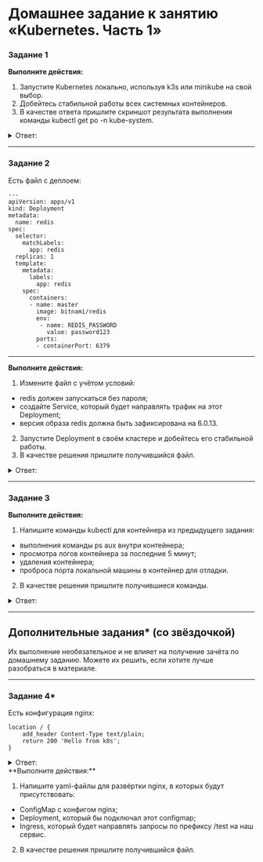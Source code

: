 # Домашнее задание к занятию «Kubernetes. Часть 1»

### Задание 1

**Выполните действия:**

1. Запустите Kubernetes локально, используя k3s или minikube на свой выбор.
1. Добейтесь стабильной работы всех системных контейнеров.
2. В качестве ответа пришлите скриншот результата выполнения команды kubectl get po -n kube-system.

<details> 
<summary> Ответ:  </summary>
 
 ![](https://user-images.githubusercontent.com/136073445/249568165-97519556-f0e3-4de1-88d5-457f66d98a99.png)

 ![](https://user-images.githubusercontent.com/136073445/249568752-1f59859f-f3ae-4107-8e75-b12997004154.png)
</details> 

------
### Задание 2


Есть файл с деплоем:

```
---
apiVersion: apps/v1
kind: Deployment
metadata:
  name: redis
spec:
  selector:
    matchLabels:
      app: redis
  replicas: 1
  template:
    metadata:
      labels:
        app: redis
    spec:
      containers:
      - name: master
        image: bitnami/redis
        env:
         - name: REDIS_PASSWORD
           value: password123
        ports:
        - containerPort: 6379
```

------
**Выполните действия:**

1. Измените файл с учётом условий:

 * redis должен запускаться без пароля;
 * создайте Service, который будет направлять трафик на этот Deployment;
 * версия образа redis должна быть зафиксирована на 6.0.13.

2. Запустите Deployment в своём кластере и добейтесь его стабильной работы.
3. В качестве решения пришлите получившийся файл.

<details> 
<summary> Ответ:  </summary>
 
```
apiVersion: apps/v1
kind: Deployment
metadata:
  name: redis
spec:
  selector:
    matchLabels:
      app: redis
  replicas: 1
  template:
    metadata:
      labels:
        app: redis
    spec:
      containers:
      - name: master
        image: bitnami/redis:6.0.13
        env:
         - name: ALLOW_EMPTY_PASSWORD
           value: "yes"
        ports:
         - containerPort: 6379

```

![](https://user-images.githubusercontent.com/136073445/249835388-d6c98843-b454-433d-bd65-fc63401c2385.png)

```
apiVersion: v1
kind: Service
metadata:
  name: redis
spec:
  selector:
    app: redis
  ports:
    - protocol: TCP
      port: 6379
      targetPort: 6379

```

![](https://user-images.githubusercontent.com/136073445/249837963-9212ce88-d742-4a90-9afa-2a56471f682d.png)
 
</details> 

------
### Задание 3

**Выполните действия:**

1. Напишите команды kubectl для контейнера из предыдущего задания:

 - выполнения команды ps aux внутри контейнера;
 - просмотра логов контейнера за последние 5 минут;
 - удаления контейнера;
 - проброса порта локальной машины в контейнер для отладки.

2. В качестве решения пришлите получившиеся команды.

<details> 
<summary> Ответ:  </summary>
 
</details> 

------
## Дополнительные задания* (со звёздочкой)

Их выполнение необязательное и не влияет на получение зачёта по домашнему заданию. Можете их решить, если хотите лучше разобраться в материале.

---

### Задание 4*

Есть конфигурация nginx:

```
location / {
    add_header Content-Type text/plain;
    return 200 'Hello from k8s';
}
```

<details> 
<summary> Ответ:  </summary>
 
</details> 
**Выполните действия:**

1. Напишите yaml-файлы для развёртки nginx, в которых будут присутствовать:

 - ConfigMap с конфигом nginx;
 - Deployment, который бы подключал этот configmap;
 - Ingress, который будет направлять запросы по префиксу /test на наш сервис.

2. В качестве решения пришлите получившийся файл.
